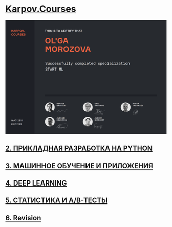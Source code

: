 # [Karpov.Courses](https://karpov.courses/startml/programm)
[![Start ML](image.png)](https://lab.karpov.courses/certificate/deea0ef3-102e-4fd0-b1af-644d115c143c/en/)
## [2. ПРИКЛАДНАЯ РАЗРАБОТКА НА PYTHON](2.%20ПРИКЛАДНАЯ%20РАЗРАБОТКА%20НА%20PYTHON)
## [3. МАШИННОЕ ОБУЧЕНИЕ И ПРИЛОЖЕНИЯ](3.%20МАШИННОЕ%20ОБУЧЕНИЕ%20И%20ПРИЛОЖЕНИЯ)
## [4. DEEP LEARNING]()
## [5. СТАТИСТИКА И А/В-ТЕСТЫ]()
## [6. Revision]()